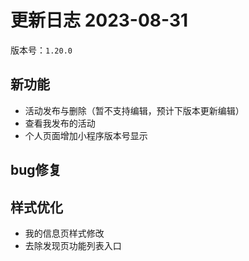 # 更新日志 2023-08-31

版本号：`1.20.0`

## 新功能

- 活动发布与删除（暂不支持编辑，预计下版本更新编辑）
- 查看我发布的活动
- 个人页面增加小程序版本号显示

## bug修复

## 样式优化

- 我的信息页样式修改
- 去除发现页功能列表入口